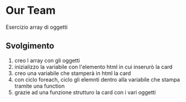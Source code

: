Our Team  
===
Esercizio array di oggetti
## Svolgimento

1. creo l array con gli oggetti
2. inizializzo la variabile con l'elemento html in cui inserurò la card
3. creo una variabile che stamperà in html la card
4. con ciclo foreach, ciclo gli elemnti dentro alla variabile che stampa tramite una function
5. grazie ad una funzione strutturo la card con i vari oggetti 

